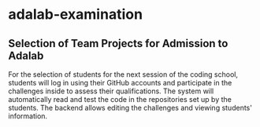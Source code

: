 # adalab-examination
## Selection of Team Projects for Admission to Adalab 

For the selection of students for the next session of the coding school, students will log in using their GitHub accounts and participate in the challenges inside to assess their qualifications. The system will automatically read and test the code in the repositories set up by the students. The backend allows editing the challenges and viewing students' information.
